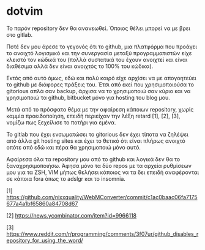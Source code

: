 dotvim
======

Το παρόν repository δεν θα ανανεωθεί. Όποιος θέλει μπορεί να με βρει
στο gitlab.

Ποτέ δεν μου άρεσε το γεγονός ότι το github, μια πλατφόρμα που προάγει
το ανοιχτό λογισμικό και την συνεργασία μεταξύ προγραμματιστών
είχε κλειστό τον κώδικά του (πολλά συστατικά του έχουν ανοιχτεί
και είναι διαθέσιμα αλλά δεν είναι ανοιχτός το 100% του κώδικα).

Εκτός από αυτό όμως, εδώ και πολύ καιρό είχε αρχίσει να με απογοητεύει
το github με διάφορες πράξεις του. Έτσι από εκεί που χρησιμοποιούσα
το gitorious απλά σαν backup, άρχισα να το χρησιμοποιώ σαν κύριο
και να χρησιμοποιώ τα github, bitbucket μόνο για hosting του blog μου.

Μετά από το πρόσφατο θέμα με την αφαίρεση κάποιων repository, χωρίς
καμμία προειδοποίηση, επειδή περιείχαν την λέξη retard [1], [2], [3],
νομίζω πως ξεχείλισε το ποτήρι για εμένα.

Το gitlab που έχει ενσωματώσει το gitorious δεν έχει τίποτα να ζηλέψει
από άλλα git hosting sites και έχει το θετικό ότι είναι πλήρως ανοιχτό
οπότε από εδώ και πέρα θα χρησιμοποιώ μόνο αυτό.

Αφαίρεσα όλα τα repository μου από το github και λογικά
δεν θα το ξαναχρησιμοποιήσω. Άφησα μόνο τα δύο repos με τα αρχεία
ρυθμίσεων μου για τα ZSH, VIM μήπως θελήσει κάποιος να τα δει
επειδή αναφέρονται σε κάποια fora όπως το adslgr και το insomnia.

[1] https://github.com/nixxquality/WebMConverter/commit/c1ac0baac06fa7175677a4a1bf65860a84708d67

[2] https://news.ycombinator.com/item?id=9966118

[3] https://www.reddit.com/r/programming/comments/3f07ur/github_disables_repository_for_using_the_word/
